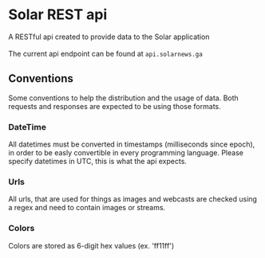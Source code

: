 # Solar REST api

A RESTful api created to provide data to the Solar application\
\
The current api endpoint can be found at `api.solarnews.ga`

## Conventions

Some conventions to help the distribution and the usage of data. Both requests and responses are expected to be using those formats.

### DateTime

All datetimes must be converted in timestamps (milliseconds since epoch), in order to be easly convertible in every programming language.
Please specify datetimes in UTC, this is what the api expects.

### Urls

All urls, that are used for things as images and webcasts are checked using a regex and need to contain images or streams.

### Colors

Colors are stored as 6-digit hex values (ex. 'ff11ff')
